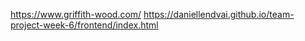 https://www.griffith-wood.com/
https://daniellendvai.github.io/team-project-week-6/frontend/index.html
